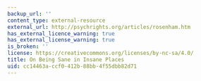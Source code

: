 ```yaml
---
backup_url: ''
content_type: external-resource
external_url: http://psychrights.org/articles/rosenham.htm
has_external_licence_warning: true
has_external_license_warning: true
is_broken: ''
license: https://creativecommons.org/licenses/by-nc-sa/4.0/
title: On Being Sane in Insane Places
uid: cc14463a-ccf0-412b-88bb-4f55dbb82d71
---
```

